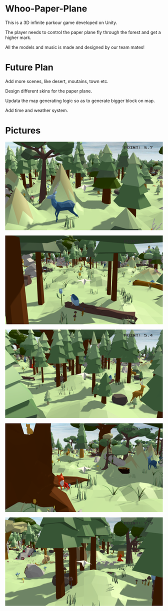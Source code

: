 # Whoo-Paper-Plane
This is a 3D infinite parkour game developed on Unity.

The player needs to control the paper plane fly through the forest and get a higher mark.

All the models and music is made and designed by our team mates!

# Future Plan
Add more scenes, like desert, moutains, town etc.

Design different skins for the paper plane.

Updata the map generating logic so as to generate bigger block on map.

Add time and weather system.

# Pictures
![Image text](https://github.com/ZhiQing-R/Whoo-Paper-Plane/blob/master/img_folder/Pic1.png)

![Image text](https://github.com/ZhiQing-R/Whoo-Paper-Plane/blob/master/img_folder/Pic%202.png)

![Image text](https://github.com/ZhiQing-R/Whoo-Paper-Plane/blob/master/img_folder/Pic%203.png)

![Image text](https://github.com/ZhiQing-R/Whoo-Paper-Plane/blob/master/img_folder/Pic%204.png)

![Image text](https://github.com/ZhiQing-R/Whoo-Paper-Plane/blob/master/img_folder/Pic%205.png)
